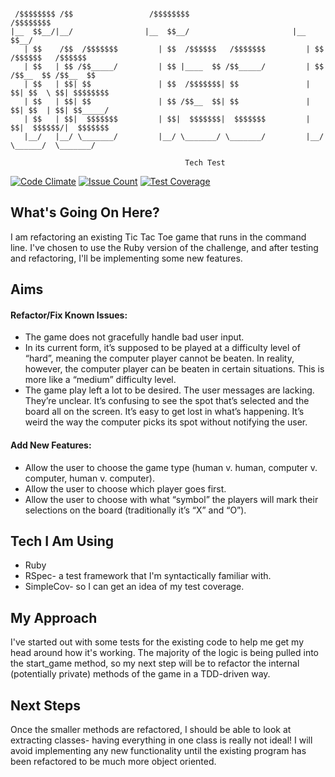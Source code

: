 
```

 /$$$$$$$$ /$$                 /$$$$$$$$                        /$$$$$$$$                 
|__  $$__/|__/                |__  $$__/                       |__  $$__/                 
   | $$    /$$  /$$$$$$$         | $$  /$$$$$$   /$$$$$$$         | $$  /$$$$$$   /$$$$$$
   | $$   | $$ /$$_____/         | $$ |____  $$ /$$_____/         | $$ /$$__  $$ /$$__  $$
   | $$   | $$| $$               | $$  /$$$$$$$| $$               | $$| $$  \ $$| $$$$$$$$
   | $$   | $$| $$               | $$ /$$__  $$| $$               | $$| $$  | $$| $$_____/
   | $$   | $$|  $$$$$$$         | $$|  $$$$$$$|  $$$$$$$         | $$|  $$$$$$/|  $$$$$$$
   |__/   |__/ \_______/         |__/ \_______/ \_______/         |__/ \______/  \_______/

                                       Tech Test
```                                                                                          
[![Code Climate](https://codeclimate.com/github/wemmm/tic-tac-toe-tech-test/badges/gpa.svg)](https://codeclimate.com/github/wemmm/tic-tac-toe-tech-test)
[![Issue Count](https://codeclimate.com/github/wemmm/tic-tac-toe-tech-test/badges/issue_count.svg)](https://codeclimate.com/github/wemmm/tic-tac-toe-tech-test)
[![Test Coverage](https://codeclimate.com/github/wemmm/tic-tac-toe-tech-test/badges/coverage.svg)](https://codeclimate.com/github/wemmm/tic-tac-toe-tech-test/coverage)

## What's Going On Here?

I am refactoring an existing Tic Tac Toe game that runs in the command line. I've chosen to use the Ruby version of the challenge, and after testing and refactoring, I'll be implementing some new features.

## Aims

#### Refactor/Fix Known Issues:
* The game does not gracefully handle bad user input.
* In its current form, it’s supposed to be played at a difficulty level of “hard”, meaning the computer
player cannot be beaten. In reality, however, the computer player can be beaten in certain
situations. This is more like a “medium” difficulty level.
* The game play left a lot to be desired. The user messages are lacking. They’re unclear. It’s
confusing to see the spot that’s selected and the board all on the screen. It’s easy to get lost in what’s happening. It’s weird the way the computer picks its spot without notifying the user.

#### Add New Features:
* Allow the user to choose the game type (human v. human, computer v. computer, human v. computer).
* Allow the user to choose which player goes first.
* Allow the user to choose with what “symbol” the players will mark their selections on the board
(traditionally it’s “X” and “O”).

## Tech I Am Using

* Ruby
* RSpec- a test framework that I'm syntactically familiar with.
* SimpleCov- so I can get an idea of my test coverage.

## My Approach

I've started out with some tests for the existing code to help me get my head around how it's working. The majority of the logic is being pulled into the start_game method, so my next step will be to refactor the internal (potentially private) methods of the game in a TDD-driven way.

## Next Steps

Once the smaller methods are refactored, I should be able to look at extracting classes- having everything in one class is really not ideal! I will avoid implementing any new functionality until the existing program has been refactored to be much more object oriented.
